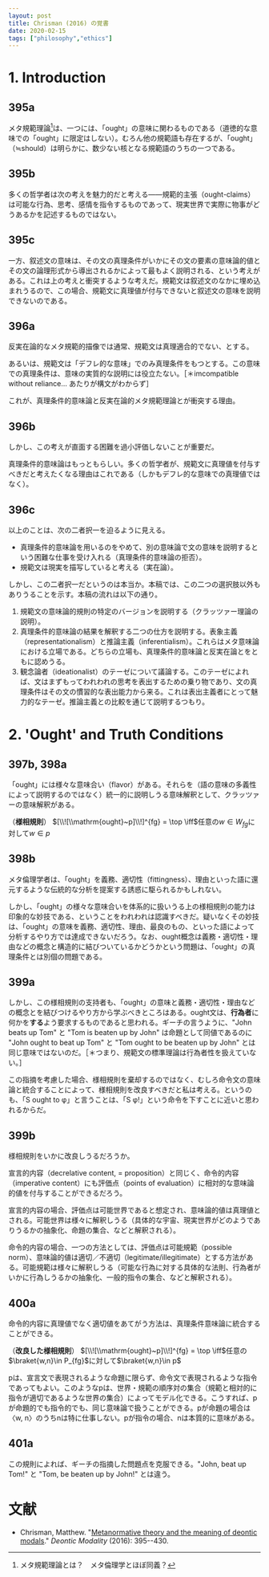 ```yaml
---
layout: post
title: Chrisman (2016) の覚書
date: 2020-02-15
tags: ["philosophy","ethics"]
---
```


# 1. Introduction
## 395a
メタ規範理論[^1]は、一つには、「ought」の意味に関わるものである（道徳的な意味での「ought」に限定はしない）。むろん他の規範語も存在するが、「ought」（≒should）は明らかに、数少ない核となる規範語のうちの一つである。

[^1]: メタ規範理論とは？　メタ倫理学とほぼ同義？

## 395b
多くの哲学者は次の考えを魅力的だと考える――規範的主張（ought-claims）は可能な行為、思考、感情を指令するものであって、現実世界で実際に物事がどうあるかを記述するものではない。

## 395c
一方、叙述文の意味は、その文の真理条件がいかにその文の要素の意味論的値とその文の論理形式から導出されるかによって最もよく説明される、という考えがある。これは上の考えと衝突するような考えだ。規範文は叙述文のなかに埋め込まれうるので、この場合、規範文に真理値が付与できないと叙述文の意味を説明できないのである。

## 396a
反実在論的なメタ規範的描像では通常、規範文は真理適合的でない、とする。

あるいは、規範文は「デフレ的な意味」でのみ真理条件をもつとする。この意味での真理条件は、意味の実質的な説明には役立たない。［＊imcompatible without reliance... あたりが構文がわからず］

これが、真理条件的意味論と反実在論的メタ規範理論とが衝突する理由。

## 396b
しかし、この考えが直面する困難を過小評価しないことが重要だ。

真理条件的意味論はもっともらしい。多くの哲学者が、規範文に真理値を付与すべきだと考えたくなる理由はこれである（しかもデフレ的な意味での真理値ではなく）。

## 396c
以上のことは、次の二者択一を迫るように見える。

- 真理条件的意味論を用いるのをやめて、別の意味論で文の意味を説明するという困難な仕事を受け入れる（真理条件的意味論の拒否）。
- 規範文は現実を描写していると考える（実在論）。

しかし、この二者択一だというのは本当か。本稿では、この二つの選択肢以外もありうることを示す。本稿の流れは以下の通り。

1. 規範文の意味論的規則の特定のバージョンを説明する（クラッツァー理論の説明）。
2. 真理条件的意味論の結果を解釈する二つの仕方を説明する。表象主義（representationalism）と推論主義（inferentialism）。これらはメタ意味論における立場である。どちらの立場も、真理条件的意味論と反実在論とをともに認めうる。
3. 観念論者（ideationalist）のテーゼについて議論する。このテーゼによれば、文はまずもってわれわれの思考を表出するための乗り物であり、文の真理条件はその文の慣習的な表出能力から来る。これは表出主義者にとって魅力的なテーゼ。推論主義との比較を通じて説明するつもり。

# 2. 'Ought' and Truth Conditions
## 397b, 398a
「ought」には様々な意味合い（flavor）がある。それらを（語の意味の多義性によって説明するのではなく）統一的に説明しうる意味解釈として、クラッツァーの意味解釈がある。

（**様相規則**） $[\\![\\mathrm{ought}~p]\\!]^{fg} = \top  \iff$任意の$w\in W_{fg}$に対して$w\in p$

## 398b
メタ倫理学者は、「ought」を義務、適切性（fittingness）、理由といった語に還元するような伝統的な分析を提案する誘惑に駆られるかもしれない。

しかし、「ought」の様々な意味合いを体系的に扱いうる上の様相規則の能力は印象的な妙技である、ということをわれわれは認識すべきだ。疑いなくその妙技は、「ought」の意味を義務、適切性、理由、最良のもの、といった語によって分析するやり方では達成できないだろう。なお、ought概念は義務・適切性・理由などの概念と構造的に結びついているかどうかという問題は、「ought」の真理条件とは別個の問題である。

## 399a
しかし、この様相規則の支持者も、「ought」の意味と義務・適切性・理由などの概念とを結びつけるやり方から学ぶべきところはある。ought文は、**行為者**に何かを**する**よう要求するものであると思われる。ギーチの言うように、"John beats up Tom" と "Tom is beaten up by John" は命題として同値であるのに "John ought to beat up Tom" と "Tom ought to be beaten up by John" とは同じ意味ではないのだ。［＊つまり、規範文の標準理論は行為者性を扱えていない。］

この指摘を考慮した場合、様相規則を棄却するのではなく、むしろ命令文の意味論と統合することによって、様相規則を改良すべきだと私は考える。というのも、「S ought to φ」と言うことは、「S φ!」という命令を下すことに近いと思われるからだ。

## 399b
様相規則をいかに改良しうるだろうか。

宣言的内容（decrelative content, = proposition）と同じく、命令的内容（imperative content）にも評価点（points of evaluation）に相対的な意味論的値を付与することができるだろう。

宣言的内容の場合、評価点は可能世界であると想定され、意味論的値は真理値とされる。可能世界は様々に解釈しうる（具体的な宇宙、現実世界がどのようでありうるかの抽象化、命題の集合、などと解釈される）。


命令的内容の場合、一つの方法としては、評価点は可能規範（possible norm）、意味論的値は適切／不適切（legitimate/illegitimate）とする方法がある。可能規範は様々に解釈しうる（可能な行為に対する具体的な法則、行為者がいかに行為しうるかの抽象化、一般的指令の集合、などと解釈される）。

## 400a
命令的内容に真理値でなく適切値をあてがう方法は、真理条件意味論に統合することができる。

（**改良した様相規則**） $[\\![\\mathrm{ought}~p]\\!]^{fg} = \top  \iff$任意の$\braket{w,n}\in P_{fg}$に対して$\braket{w,n}\in p$

pは、宣言文で表現されるような命題に限らず、命令文で表現されるような指令であってもよい。このようなpは、世界・規範の順序対の集合（規範と相対的に指令が適切であるような世界の集合）によってモデル化できる。こうすれば、pが命題的でも指令的でも、同じ意味論で扱うことができる。pが命題の場合は〈w, n〉のうちnは特に仕事しない。pが指令の場合、nは本質的に意味がある。

## 401a
この規則によれば、ギーチの指摘した問題点を克服できる。"John, beat up Tom!" と "Tom, be beaten up by John!" とは違う。

# 文献
- Chrisman, Matthew. "[Metanormative theory and the meaning of deontic modals](https://philarchive.org/rec/CHRMTA-5)." *Deontic Modality* (2016): 395--430.

